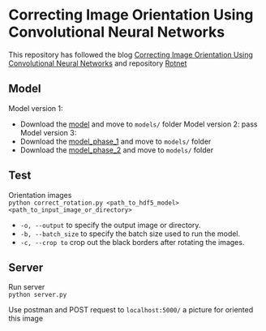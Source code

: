 # Correcting Image Orientation Using Convolutional Neural Networks

This repository has followed the blog [Correcting Image Orientation Using Convolutional Neural Networks](https://d4nst.github.io/2017/01/12/image-orientation/) and repository [Rotnet](https://github.com/d4nst/RotNet)

## Model

Model version 1:
- Download the [model](https://drive.google.com/file/d/1-xWzmqLurACR5xhTutGmnfTdCSEtFVFe/view?usp=sharing) and move to `models/` folder
Model version 2:
pass
Model version 3:
- Download the [model_phase_1](https://drive.google.com/file/d/10UlLFhwh_FyT6EGU73-3qAq2UJsCYwKR/view?usp=sharing) and move to `models/` folder
- Download the [model_phase_2](https://drive.google.com/file/d/106x58v3T_ztFexJROOEbZIPuTnAtDCM3/view?usp=sharing) and move to `models/` folder
## Test

Orientation images  
`python correct_rotation.py <path_to_hdf5_model> <path_to_input_image_or_directory>`  

- `-o, --output` to specify the output image or directory.  
- `-b, --batch_size` to specify the batch size used to run the model.  
- `-c, --crop to` crop out the black borders after rotating the images.  

## Server

Run server  
`python server.py`

Use postman and POST request to `localhost:5000/` a picture for oriented this image  
